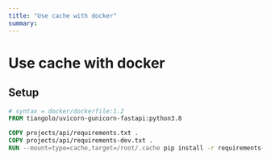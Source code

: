 ```yaml
---
title: "Use cache with docker"
summary:
---
```


Use cache with docker
===

Setup
---

```Dockerfile
# syntax = docker/dockerfile:1.2
FROM tiangolo/uvicorn-gunicorn-fastapi:python3.8

COPY projects/api/requirements.txt .
COPY projects/api/requirements-dev.txt .
RUN --mount=type=cache,target=/root/.cache pip install -r requirements-dev.txt -r requirements.txt
```
